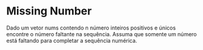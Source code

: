 # Missing Number
Dado um vetor nums contendo n número inteiros positivos e únicos encontre o número
faltante na sequência. Assuma que somente um número está faltando para completar a
sequência numérica.
